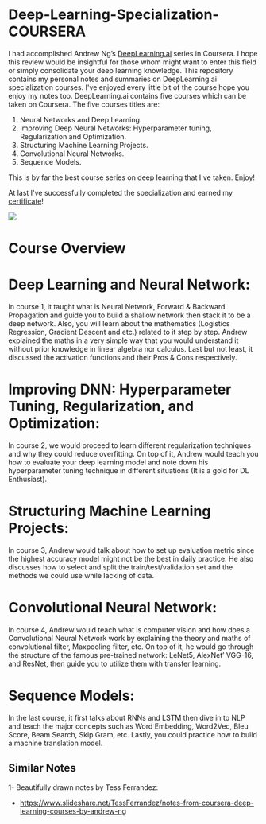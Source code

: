 # Deep-Learning-Specialization-COURSERA

I had accomplished Andrew Ng’s [DeepLearning.ai](https://deeplearning.ai) series in Coursera. I hope this review would be insightful for those whom might want to enter this field or simply consolidate your deep learning knowledge.
This repository contains my personal notes and summaries on DeepLearning.ai specialization courses. I've enjoyed every little bit of the course hope you enjoy my notes too.
DeepLearning.ai contains five courses which can be taken on Coursera. The five courses titles are:

1. Neural Networks and Deep Learning.
2. Improving Deep Neural Networks: Hyperparameter tuning, Regularization and Optimization.
3. Structuring Machine Learning Projects.
4. Convolutional Neural Networks.
5. Sequence Models.

This is by far the best course series on deep learning that I've taken. Enjoy!

At last I've successfully completed the specialization and earned my [certificate](https://www.coursera.org/account/accomplishments/specialization/certificate/A6EUNFKZZPQU)!

![](Certificate.png)

# Course Overview

# Deep Learning and Neural Network:
In course 1, it taught what is Neural Network, Forward & Backward Propagation and guide you to build a shallow network then stack it to be a deep network. Also, you will learn about the mathematics (Logistics Regression, Gradient Descent and etc.) related to it step by step. Andrew explained the maths in a very simple way that you would understand it without prior knowledge in linear algebra nor calculus. Last but not least, it discussed the activation functions and their Pros & Cons respectively.

# Improving DNN: Hyperparameter Tuning, Regularization, and Optimization:
In course 2, we would proceed to learn different regularization techniques and why they could reduce overfitting. On top of it, Andrew would teach you how to evaluate your deep learning model and note down his hyperparameter tuning technique in different situations (It is a gold for DL Enthusiast).

# Structuring Machine Learning Projects:
In course 3, Andrew would talk about how to set up evaluation metric since the highest accuracy model might not be the best in daily practice. He also discusses how to select and split the train/test/validation set and the methods we could use while lacking of data.

# Convolutional Neural Network:
In course 4, Andrew would teach what is computer vision and how does a Convolutional Neural Network work by explaining the theory and maths of convolutional filter, Maxpooling filter, etc. On top of it, he would go through the structure of the famous pre-trained network: LeNet5, AlexNet’ VGG-16, and ResNet, then guide you to utilize them with transfer learning.

# Sequence Models:
In the last course, it first talks about RNNs and LSTM then dive in to NLP and teach the major concepts such as Word Embedding, Word2Vec, Bleu Score, Beam Search, Skip Gram, etc. Lastly, you could practice how to build a machine translation model.



## Similar Notes

1- Beautifully drawn notes by Tess Ferrandez:
  - https://www.slideshare.net/TessFerrandez/notes-from-coursera-deep-learning-courses-by-andrew-ng
